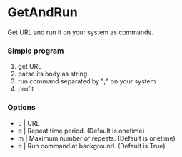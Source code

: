 # GetAndRun
Get URL and run it on your system as commands. 

### Simple program
1. get URL
2. parse its body as string
3. run command separated by ";" on your system
4. profit

### Options
- u | URL
- p | Repeat time period. (Default is onetime)
- m | Maximum number of repeats. (Default is onetime) 
- b | Run command at background. (Default is True)

